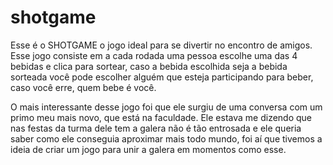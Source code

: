 # shotgame

Esse é o SHOTGAME o jogo ideal para se divertir no encontro de amigos. Esse jogo consiste em a cada rodada uma pessoa escolhe uma das 4 bebidas e clica para sortear, caso a bebida escolhida seja a bebida sorteada você pode escolher alguém que esteja participando para beber, caso você erre, quem bebe é você.

O mais interessante desse jogo foi que ele surgiu de uma conversa com um primo meu mais novo, que está na faculdade. Ele estava me dizendo que nas festas da turma dele tem a galera não é tão entrosada e ele queria saber como ele conseguia aproximar mais todo mundo, foi aí que tivemos a ideia de criar um jogo para unir a galera em momentos como esse.
